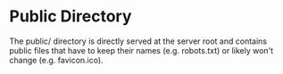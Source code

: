 # Public Directory

The public/ directory is directly served at the server root and contains public files that have to keep their names (e.g. robots.txt) or likely won't change (e.g. favicon.ico).